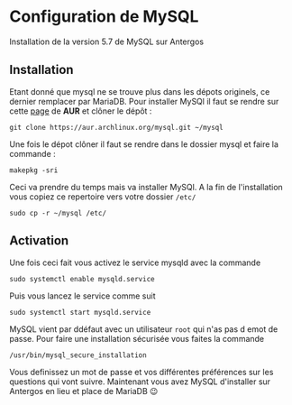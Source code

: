 # Configuration de MySQL

Installation de la version 5.7 de MySQL sur Antergos

## Installation

Etant donné que mysql ne se trouve plus dans les dépots originels, ce dernier remplacer par MariaDB. Pour installer MySQl il faut se rendre sur cette [page](https://aur.archlinux.org/packages/mysql/) de **AUR** et clôner le dépôt :

```
git clone https://aur.archlinux.org/mysql.git ~/mysql
```

Une fois le dépot clôner il faut se rendre dans le dossier mysql et faire la commande :

```shell
makepkg -sri
```

Ceci va prendre du temps mais va installer MySQl. A la fin de l'installation vous copiez ce repertoire vers votre dossier `/etc/`

```shell
sudo cp -r ~/mysql /etc/
```

## Activation

Une fois ceci fait vous activez le service mysqld avec la commande

```shell
sudo systemctl enable mysqld.service
```

Puis vous lancez le service comme suit

```shell
sudo systemctl start mysqld.service
```

MySQL vient par ddéfaut avec un utilisateur `root` qui n'as pas d emot de passe. Pour faire une installation sécurisée vous faites la commande 

```shell
/usr/bin/mysql_secure_installation
```

Vous definissez un mot de passe et vos différentes préférences sur les questions qui vont suivre. Maintenant vous avez MySQL d'installer sur Antergos en lieu et place de MariaDB :wink: